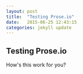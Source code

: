 ```yaml
---
layout: post
title:  "Testing Prose.io"
date:   2015-06-25 12:43:15
categories: jekyll update
---
```



## Testing Prose.io

How's this work for you?
